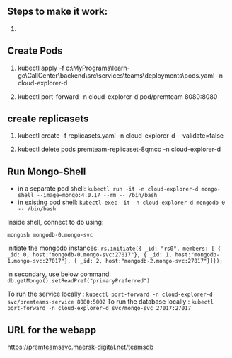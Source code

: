 ## Steps to make it work:

1. 

## Create Pods

1. kubectl apply -f c:\MyPrograms\learn-go\CallCenter\backend\src\services\teams\deployments\pods.yaml -n cloud-explorer-d

2. kubectl port-forward -n cloud-explorer-d pod/premteam 8080:8080

## create replicasets

1. kubectl create -f replicasets.yaml -n cloud-explorer-d --validate=false

2. kubectl delete pods premteam-replicaset-8qmcc -n cloud-explorer-d

## Run Mongo-Shell

- in a separate pod shell: `kubectl run -it -n cloud-explorer-d mongo-shell --image=mongo:4.0.17 --rm -- /bin/bash`
- in existing pod shell: `kubectl exec -it -n cloud-explorer-d mongodb-0  -- /bin/bash`

Inside shell, connect to db using:

`mongosh mongodb-0.mongo-svc`

initiate the mongodb instances:
`rs.initiate({ _id: "rs0", members: [ { _id: 0, host:"mongodb-0.mongo-svc:27017"}, { _id: 1, host:"mongodb-1.mongo-svc:27017"}, { _id: 2, host:"mongodb-2.mongo-svc:27017"}]});`

in secondary, use below command:
`db.getMongo().setReadPref("primaryPreferred")`

To run the service locally  : `kubectl port-forward -n cloud-explorer-d svc/premteams-service 8080:5002`
To run the database locally : `kubectl port-forward -n cloud-explorer-d svc/mongo-svc 27017:27017`

## URL for the webapp

https://premteamssvc.maersk-digital.net/teamsdb